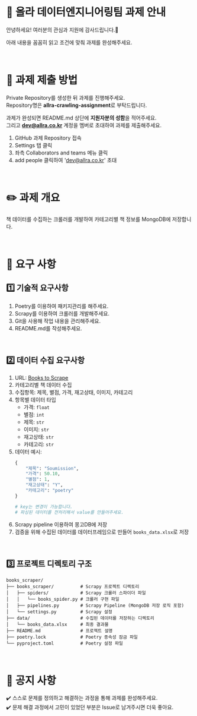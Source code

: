# 📣 올라 데이터엔지니어링팀 과제 안내

안녕하세요! 여러분의 관심과 지원에 감사드립니다.🤗

아래 내용을 꼼꼼히 읽고 조건에 맞춰 과제를 완성해주세요.  

<br>

# 🏅 과제 제출 방법

Private Repository를 생성한 뒤 과제를 진행해주세요.  
Repository명은 **allra-crawling-assignment**로 부탁드립니다.

과제가 완성되면 README.md 상단에 **지원자분의 성함**을 적어주세요.  
그리고 **dev@allra.co.kr** 계정을 멤버로 초대하여 과제를 제출해주세요.

1. GitHub 과제 Repository 접속
2. Settings 탭 클릭
3. 좌측 Collaborators and teams 메뉴 클릭
4. add people 클릭하여 'dev@allra.co.kr' 초대

<br>

# ✏️ 과제 개요

책 데이터를 수집하는 크롤러를 개발하여 카테고리별 책 정보를 MongoDB에 저장합니다.

<br>

# 📝 요구 사항

## 1️⃣ 기술적 요구사항

1. Poetry를 이용하여 패키지관리를 해주세요.
2. Scrapy를 이용하여 크롤러를 개발해주세요.
3. Git을 사용해 작업 내용을 관리해주세요.
4. README.md를 작성해주세요.

<br>

## 2️⃣ 데이터 수집 요구사항

1. URL: [Books to Scrape](https://books.toscrape.com/)
2. 카테고리별 책 데이터 수집
3. 수집항목: 제목, 별점, 가격, 재고상태, 이미지, 카테고리
4. 항목별 데이터 타입
    - 가격: `float` 
    - 별점: `int` 
    - 제목: `str`
    - 이미지: `str`
    - 재고상태: `str`
    - 카테고리: `str`
5. 데이터 예시: 
    ```python
    {
        "제목": "Soumission",
        "가격": 50.10,
        "별점": 1,
        "재고상태": "Y",
        "카테고리": "poetry"
    }

    # key는 변경이 가능합니다.
    # 파싱된 데이터를 전처리해서 value를 만들어주세요.
    ```
6. Scrapy pipeline 이용하여 몽고DB에 저장
7. 검증을 위해 수집된 데이터를 데이터프레임으로 만들어 `books_data.xlsx`로 저장 

<br>

## 3️⃣ 프로젝트 디렉토리 구조

```
books_scraper/
├── books_scraper/          # Scrapy 프로젝트 디렉토리
│   ├── spiders/            # Scrapy 크롤러 스파이더 파일
│   │   └── books_spider.py # 크롤러 구현 파일
│   ├── pipelines.py        # Scrapy Pipeline (MongoDB 저장 로직 포함)
│   └── settings.py         # Scrapy 설정
├── data/                   # 수집된 데이터를 저장하는 디렉토리
│   └── books_data.xlsx     # 최종 결과물
├── README.md               # 프로젝트 설명
├── poetry.lock             # Poetry 종속성 잠금 파일
└── pyproject.toml          # Poetry 설정 파일
```
<br>

# 🙏 공지 사항

✔️  스스로 문제를 정의하고 해결하는 과정을 통해 과제를 완성해주세요.  
✔️  문제 해결 과정에서 고민이 있었던 부분은 Issue로 남겨주시면 더욱 좋아요.  